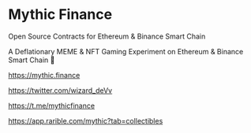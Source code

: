 # Mythic Finance

Open Source Contracts for Ethereum & Binance Smart Chain

A Deflationary MEME & NFT Gaming Experiment on Ethereum & Binance Smart Chain 🧙


https://mythic.finance

https://twitter.com/wizard_deVv

https://t.me/mythicfinance

https://app.rarible.com/mythic?tab=collectibles


